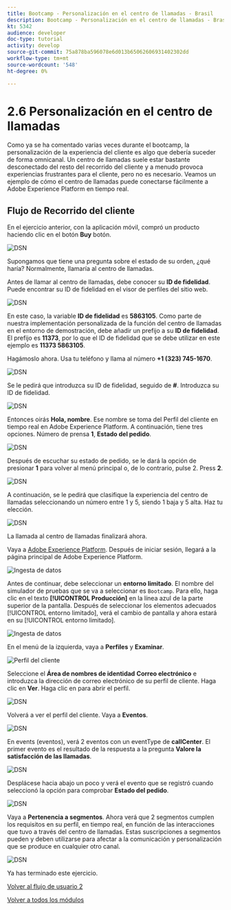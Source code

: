 ```yaml
---
title: Bootcamp - Personalización en el centro de llamadas - Brasil
description: Bootcamp - Personalización en el centro de llamadas - Brasil
kt: 5342
audience: developer
doc-type: tutorial
activity: develop
source-git-commit: 75a878ba596078e6d013b65062606931402302dd
workflow-type: tm+mt
source-wordcount: '548'
ht-degree: 0%

---
```


# 2.6 Personalización en el centro de llamadas

Como ya se ha comentado varias veces durante el bootcamp, la personalización de la experiencia del cliente es algo que debería suceder de forma omnicanal. Un centro de llamadas suele estar bastante desconectado del resto del recorrido del cliente y a menudo provoca experiencias frustrantes para el cliente, pero no es necesario. Veamos un ejemplo de cómo el centro de llamadas puede conectarse fácilmente a Adobe Experience Platform en tiempo real.

## Flujo de Recorrido del cliente

En el ejercicio anterior, con la aplicación móvil, compró un producto haciendo clic en el botón **Buy** botón.

![DSN](./images/app20.png)

Supongamos que tiene una pregunta sobre el estado de su orden, ¿qué haría? Normalmente, llamaría al centro de llamadas.

Antes de llamar al centro de llamadas, debe conocer su **ID de fidelidad**. Puede encontrar su ID de fidelidad en el visor de perfiles del sitio web.

![DSN](./images/cc1.png)

En este caso, la variable **ID de fidelidad** es **5863105**. Como parte de nuestra implementación personalizada de la función del centro de llamadas en el entorno de demostración, debe añadir un prefijo a su **ID de fidelidad**. El prefijo es **11373**, por lo que el ID de fidelidad que se debe utilizar en este ejemplo es **11373 5863105**.

Hagámoslo ahora. Usa tu teléfono y llama al número **+1 (323) 745-1670**.

![DSN](./images/cc2.png)

Se le pedirá que introduzca su ID de fidelidad, seguido de **#**. Introduzca su ID de fidelidad.

![DSN](./images/cc3.png)

Entonces oirás **Hola, nombre**. Ese nombre se toma del Perfil del cliente en tiempo real en Adobe Experience Platform. A continuación, tiene tres opciones. Número de prensa **1**, **Estado del pedido**.

![DSN](./images/cc4.png)

Después de escuchar su estado de pedido, se le dará la opción de presionar **1** para volver al menú principal o, de lo contrario, pulse 2. Press **2**.

![DSN](./images/cc5.png)

A continuación, se le pedirá que clasifique la experiencia del centro de llamadas seleccionando un número entre 1 y 5, siendo 1 baja y 5 alta. Haz tu elección.

![DSN](./images/cc6.png)

La llamada al centro de llamadas finalizará ahora.

Vaya a [Adobe Experience Platform](https://experience.adobe.com/platform). Después de iniciar sesión, llegará a la página principal de Adobe Experience Platform.

![Ingesta de datos](./images/home.png)

Antes de continuar, debe seleccionar un **entorno limitado**. El nombre del simulador de pruebas que se va a seleccionar es ``Bootcamp``. Para ello, haga clic en el texto **[!UICONTROL Producción]** en la línea azul de la parte superior de la pantalla. Después de seleccionar los elementos adecuados [!UICONTROL entorno limitado], verá el cambio de pantalla y ahora estará en su [!UICONTROL entorno limitado].

![Ingesta de datos](./images/sb1.png)

En el menú de la izquierda, vaya a **Perfiles** y **Examinar**.

![Perfil del cliente](./images/homemenu.png)

Seleccione el **Área de nombres de identidad** **Correo electrónico** e introduzca la dirección de correo electrónico de su perfil de cliente. Haga clic en **Ver**. Haga clic en para abrir el perfil.

![DSN](./images/cc7.png)

Volverá a ver el perfil del cliente. Vaya a **Eventos**.

![DSN](./images/cc8.png)

En events (eventos), verá 2 eventos con un eventType de **callCenter**. El primer evento es el resultado de la respuesta a la pregunta **Valore la satisfacción de las llamadas**.

![DSN](./images/cc9.png)

Desplácese hacia abajo un poco y verá el evento que se registró cuando seleccionó la opción para comprobar **Estado del pedido**.

![DSN](./images/cc10.png)

Vaya a **Pertenencia a segmentos**. Ahora verá que 2 segmentos cumplen los requisitos en su perfil, en tiempo real, en función de las interacciones que tuvo a través del centro de llamadas. Estas suscripciones a segmentos pueden y deben utilizarse para afectar a la comunicación y personalización que se produce en cualquier otro canal.

![DSN](./images/cc11.png)

Ya has terminado este ejercicio.

[Volver al flujo de usuario 2](./uc2.md)

[Volver a todos los módulos](../../overview.md)
